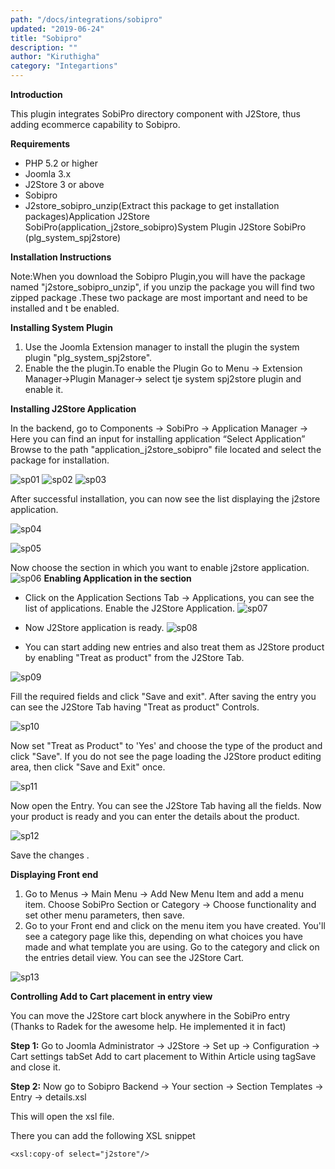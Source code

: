 ```yaml
---
path: "/docs/integrations/sobipro"
updated: "2019-06-24"
title: "Sobipro"
description: ""
author: "Kiruthigha"
category: "Integartions"
---
```


**Introduction**

This plugin integrates SobiPro directory component with J2Store, thus adding ecommerce capability to Sobipro.

**Requirements**

* PHP 5.2 or higher
* Joomla 3.x
* J2Store 3 or above
* Sobipro
* J2store_sobipro_unzip(Extract this package to get installation packages)Application J2Store SobiPro(application_j2store_sobipro)System Plugin J2Store SobiPro (plg_system_spj2store)

**Installation Instructions**

Note:When you download the Sobipro Plugin,you will have the package named "j2store_sobipro_unzip", if you unzip the package you will find two zipped package .These two package are most important and need to be installed and t be enabled.

**Installing System Plugin**

1. Use the Joomla Extension manager to install the plugin the system plugin "plg_system_spj2store".
2. Enable the the plugin.To enable the Plugin Go to Menu -> Extension Manager->Plugin Manager-> select tje system spj2store plugin and enable it.


**Installing J2Store Application**

In the backend, go to Components -> SobiPro -> Application Manager -> Here you can find an input for installing application  “Select Application” Browse to the path "application_j2store_sobipro" file located and select the package for installation.

![sp01](https://raw.githubusercontent.com/j2store/doc-images/master/integrations/Sobipro/sobipro_step_1.png)
![sp02](https://raw.githubusercontent.com/j2store/doc-images/master/integrations/Sobipro/sobipro_step_2.png)
![sp03](https://raw.githubusercontent.com/j2store/doc-images/master/integrations/Sobipro/sobipro_step_3.png)

After successful installation, you can now see the list displaying the j2store application.

![sp04](https://raw.githubusercontent.com/j2store/doc-images/master/integrations/Sobipro/sobipro_step_4.png)

![sp05](https://raw.githubusercontent.com/j2store/doc-images/master/integrations/Sobipro/sobipro_step_5.png)



Now choose the section in which you want to enable j2store application.
![sp06](https://raw.githubusercontent.com/j2store/doc-images/master/integrations/Sobipro/sobipro_step_6.png)
**Enabling Application in the section**

* Click on the Application Sections Tab -> Applications,   you can see the list of applications. Enable the J2Store Application.
![sp07](https://raw.githubusercontent.com/j2store/doc-images/master/integrations/Sobipro/sobipro_step_7.png)


* Now J2Store application is ready.
![sp08](https://raw.githubusercontent.com/j2store/doc-images/master/integrations/Sobipro/sobipro_step_8.png)


* You can start adding new entries and also treat them as J2Store product by enabling "Treat as product" from the J2Store Tab.

![sp09](https://raw.githubusercontent.com/j2store/doc-images/master/integrations/Sobipro/sobipro_step_9.png)

Fill the required fields and click "Save and exit". After saving the entry you can see the J2Store Tab having "Treat as product" Controls.

![sp10](https://raw.githubusercontent.com/j2store/doc-images/master/integrations/Sobipro/sobipro_step_10.png)





Now set "Treat as Product" to 'Yes' and choose the type of the product and click "Save". If you do not see the page loading the J2Store product editing area, then click "Save and Exit" once.


![sp11](https://raw.githubusercontent.com/j2store/doc-images/master/integrations/Sobipro/sobipro_step_11.png)



Now open the Entry. You can see the J2Store Tab having all the fields. Now your product is ready and you can enter the details about the product.

![sp12](https://raw.githubusercontent.com/j2store/doc-images/master/integrations/Sobipro/sobipro_step_12.png)






Save the changes .

**Displaying Front end**

1. Go to Menus -> Main Menu -> Add New Menu Item and add a menu item. Choose SobiPro Section or Category -> Choose functionality and set other menu parameters, then save.
2. Go to your Front end and click on the menu item you have created. You'll see a category page like this, depending on what choices you have made and what template you are using. Go to the category and click on the entries detail view. You can see the J2Store Cart.

![sp13](https://raw.githubusercontent.com/j2store/doc-images/master/integrations/Sobipro/sobipro_step_13.png)



**Controlling Add to Cart placement in entry view**

You can move the J2Store cart block anywhere in the SobiPro entry (Thanks to Radek for the awesome help. He implemented it in fact)

**Step 1:** Go to Joomla Administrator -> J2Store -> Set up -> Configuration -> Cart settings tabSet Add to cart placement to Within Article using tagSave and close it.

**Step 2:** Now go to Sobipro Backend -> Your section ->  Section Templates -> Entry -> details.xsl

This will open the xsl file.

There you can add the following XSL snippet

`<xsl:copy-of select="j2store"/>`


